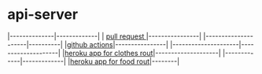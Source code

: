 # api-server


|--------------|-------------|
| [pull request ](https://github.com/mohammadsh96/api-server/pull/1)|----------------|
|---------------------|----------|
|[github actions](https://github.com/mohammadsh96/api-server/actions)|----------------|
|---------------------|--------------------|
|[heroku app  for clothes rout](https://api-server-mnsh.herokuapp.com/clothes)|--------------------|
|-------------|-------------|
|[heroku app  for food rout](https://api-server-mnsh.herokuapp.com/food)|--------|
